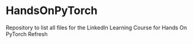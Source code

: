 # HandsOnPyTorch
Repository to list all files for the LinkedIn Learning Course for Hands On PyTorch Refresh
